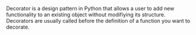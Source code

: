 Decorator is a design pattern in Python that allows a user to add new functionality to an existing object without modifiying its structure. 
Decorators are usually called before the definition of a function you want to decorate.
